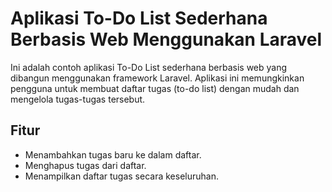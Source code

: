 # Aplikasi To-Do List Sederhana Berbasis Web Menggunakan Laravel

Ini adalah contoh aplikasi To-Do List sederhana berbasis web yang dibangun menggunakan framework Laravel. Aplikasi ini memungkinkan pengguna untuk membuat daftar tugas (to-do list) dengan mudah dan mengelola tugas-tugas tersebut.

## Fitur

-   Menambahkan tugas baru ke dalam daftar.
-   Menghapus tugas dari daftar.
-   Menampilkan daftar tugas secara keseluruhan.
